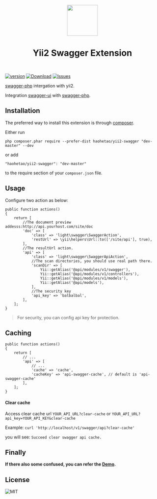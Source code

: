 <p align="center">
    <a href="https://github.com/yiisoft" target="_blank">
        <img src="https://avatars0.githubusercontent.com/u/993323" height="100px">
    </a>
    <h1 align="center">Yii2 Swagger Extension</h1>
    <br>
</p>

[![version](https://img.shields.io/packagist/v/light/yii2-swagger.svg?style=flat-square)](https://packagist.org/packages/light/yii2-swagger)
[![Download](https://img.shields.io/packagist/dt/light/yii2-swagger.svg?style=flat-square)](https://packagist.org/packages/light/yii2-swagger)
[![Issues](https://img.shields.io/github/issues/lichunqiang/yii2-swagger.svg?style=flat-square)](https://github.com/lichunqiang/yii2-swagger/issues)

[swagger-php](https://github.com/zircote/swagger-php) intergation with yii2.


Integration [swagger-ui](https://github.com/swagger-api/swagger-ui) with [swagger-php](https://github.com/zircote/swagger-php).


Installation
------------

The preferred way to install this extension is through [composer](http://getcomposer.org/download/).

Either run

```
php composer.phar require --prefer-dist haohetao/yii2-swagger "dev-master" --dev
```

or add

```
"haohetao/yii2-swagger": "dev-master"
```

to the require section of your `composer.json` file.


Usage
-----

Configure two action as below:

```
public function actions()
{
    return [
        //The document preview addesss:http://api.yourhost.com/site/doc
        'doc' => [
            'class' => 'light\swagger\SwaggerAction',
            'restUrl' => \yii\helpers\Url::to(['/site/api'], true),
        ],
        //The resultUrl action.
        'api' => [
            'class' => 'light\swagger\SwaggerApiAction',
            //The scan directories, you should use real path there.
            'scanDir' => [
                Yii::getAlias('@api/modules/v1/swagger'),
                Yii::getAlias('@api/modules/v1/controllers'),
                Yii::getAlias('@api/modules/v1/models'),
                Yii::getAlias('@api/models'),
            ],
            //The security key
            'api_key' => 'balbalbal',
        ],
    ];
}
```

> For security, you can config api key for protection.

Caching
-------

```
public function actions()
{
    return [
        // ...
        'api' => [
            // ...
            'cache' => 'cache',
            'cacheKey' => 'api-swagger-cache', // default is 'api-swagger-cache'
        ],
    ];
}
```

#### Clear cache

Access clear cache url `YOUR_API_URL?clear-cache` or `YOUR_API_URL?api_key=YOUR_API_KEY&clear-cache`

Example: `curl 'http://localhost/v1/swagger/api?clear-cache'`

you will see: `Succeed clear swagger api cache.`


Finally
----
__If there also some confused, you can refer the [Demo](https://github.com/lichunqiang/yii2-swagger-demo).__


License
-------
![MIT](https://img.shields.io/badge/license-MIT-blue.svg?style=flat-square)
